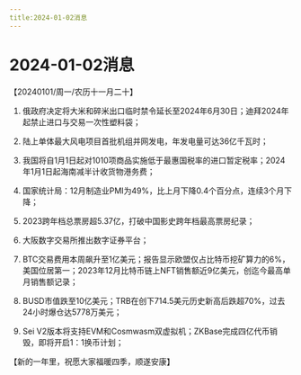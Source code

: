 ```yaml
---
title:2024-01-02消息
---
```

# 2024-01-02消息
【20240101/周一/农历十一月二十】

1. 俄政府决定将大米和碎米出口临时禁令延长至2024年6月30日；迪拜2024年起禁止进口与交易一次性塑料袋；

2. 陆上单体最大风电项目首批机组并网发电，年发电量可达36亿千瓦时；

3. 我国将自1月1日起对1010项商品实施低于最惠国税率的进口暂定税率；2024年1月1日起海南减半计收货物港务费；

4. 国家统计局：12月制造业PMI为49%，比上月下降0.4个百分点，连续3个月下降；

5. 2023跨年档总票房超5.37亿，打破中国影史跨年档最高票房纪录；

6. 大阪数字交易所推出数字证券平台；

7. BTC交易费用本周飙升至1亿美元；报告显示欧盟仅占比特币挖矿算力的6%，美国位居第一；2023年12月比特币链上NFT销售额近9亿美元，创迄今最高单月销售额记录；

8. BUSD市值跌至10亿美元；TRB在创下714.5美元历史新高后跌超70%，过去24小时爆仓达5778万美元；

9. Sei V2版本将支持EVM和Cosmwasm双虚拟机；ZKBase完成四亿代币销毁，即将开启1：1换币计划；


【新的一年里，祝愿大家福暖四季，顺遂安康】​